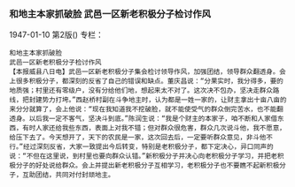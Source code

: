 ### 和地主本家抓破脸  武邑一区新老积极分子检讨作风

1947-01-10
第2版()
专栏：

    和地主本家抓破脸
    武邑一区新老积极分子检讨作风
    【本报威县八日电】武邑一区新老积极分子集会检讨领导作风，加强团结，领导群众翻透身。会上很多积极分子，都深刻的反省了自己的错误和缺点。董庆昌说：“分果实时，我分得多，要的地质强；村里还有零级户，没有分给他们地，想起来太不对了。这次决不包办，坚决走群众路线，把封建势力打垮。”西赵桥村副在斗争地主时，认为都是一姓一家的，让财主拿出十亩八亩的来分分就算了，会上他说：“现在我知道我不挖破脸，就不能使受气的群众倒完苦水，也不能翻透身。以后我一定不客气，坚决斗到底。”陈润生说：“我是个财主的本家子，咱不断和人家借东西，有时人家还给我些东西，表面上对我不错；但对群众很危害，群众几次说斗他，我不愿意，给压下去了。今天想开了，天下的农民是一家，这次回去后，一定要听群众意见，非斗他不行。”经过深刻反省，大家一致提出今后转变，特别是老积极分子，都下定决心，异口同声的说：“不但在这里说，到村里也要向群众认错。”新积极分子并决心向老积极分子学习，并把老积极分子的好处说给群众。会上并提出新老积极分子互相学习，老积极分子也不要瞧不起新积极分子，互助团结，共同对付封顽地主。
